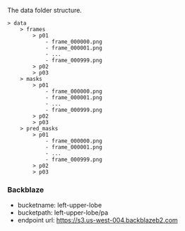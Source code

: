 The data folder structure.
```
> data
    > frames
        > p01
            - frame_000000.png
            - frame_000001.png
            - ...
            - frame_000999.png
        > p02
        > p03
    > masks
        > p01
            - frame_000000.png
            - frame_000001.png
            - ...
            - frame_000999.png
        > p02
        > p03
    > pred_masks
        > p01
            - frame_000000.png
            - frame_000001.png
            - ...
            - frame_000999.png
        > p02
        > p03
```

### Backblaze

* bucketname: left-upper-lobe
* bucketpath: left-upper-lobe/pa
* endpoint url: https://s3.us-west-004.backblazeb2.com

